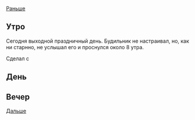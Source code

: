 [Раньше](2020.04.30.md)  
## Утро
Сегодня выходной праздничный день. Будильник не настраивал, но, как ни старнно, не услышал его и проснулся около 8 утра.

Сделал с

## День
## Вечер
[Дальше](2020.05.02.md)